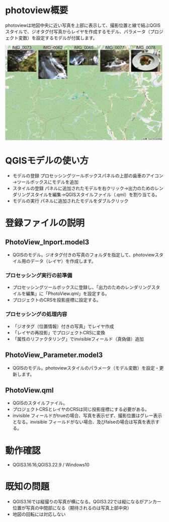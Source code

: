 # photoview概要
photoviewは地図中央に近い写真を上部に表示して、撮影位置と線で結ぶQGISスタイルで、ジオタグ付写真からレイヤを作成するモデル、パラメータ（プロジェクト変数）を設定するモデルが付属します。

<img src="/PHOTOVIEW.PNG" width="500">

# QGISモデルの使い方
* モデルの登録 プロセッシングツールボックスパネルの上部の歯車のアイコン→ツールボックスにモデルを追加
* スタイルの登録 パネルに追加されたモデルを右クリック→出力のためのレンダリングスタイルを編集→QGISスタイルファイル（.qml）を割り当てる。
* モデルの実行 パネルに追加されたモデルをダブルクリック
# 登録ファイルの説明
## PhotoView_Inport.model3
* QGISのモデル。ジオタグ付きの写真のフォルダを指定して、photoviewスタイル用のデータ（レイヤ）を作成します。
### プロセッシング実行の前準備
* プロセッシングツールボックスに登録し、「出力のためのレンダリングスタイルを編集」に「PhotoView.qml」を設定する。
* プロジェクトのCRSを投影座標に設定する。
### プロセッシングの処理内容
* 「ジオタグ（位置情報）付きの写真」でレイヤ作成
* 「レイヤの再投影」でプロジェクトCRSに変換
* 「属性のリファクタリング」でinvisibleフィールド（真偽値）追加
## PhotoView_Parameter.model3
* QGISのモデル。photoviewスタイルのパラメータ（モデル変数）を設定・更新します。
## PhotoView.qml
* QGISのスタイルファイル。
* プロジェクトCRSとレイヤのCRSは同じ投影座標にする必要がある。
* invisible フィールドがtrueの場合、写真を表示せず、撮影位置はグレー表示となる。invisible フィールドがない場合、及びfalseの場合は写真を表示する。
# 動作確認
* QGIS3.16.16,QGIS3.22.9 / Windows10
# 既知の問題
* QGIS3.16では縦撮りの写真が横になる。QGIS3.22では縦になるがアンカー位置が写真の中間部になる（期待されるのは写真上部中央）
* 地図の回転には対応しない
